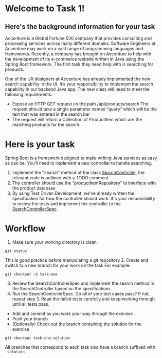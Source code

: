 # Welcome to Task 1!
## Here's the background information for your task

Accenture is a Global Fortune 500 company that provides consulting and processing services across many different domains. Software Engineers at Accenture may work on a vast range of programming languages and frameworks. Recently, a company has brought on Accenture to help with the development of its e-commerce website written in Java using the Spring Boot framework. The first task they need help with is searching for products.

One of the UX designers at Accenture has already implemented the new search capability in the UI. It’s your responsibility to implement the search capability in our backend Java app. The new class will need to meet the following requirements:

- Expose an HTTP GET request on the path /api/products/search
The request should take a single parameter named “query” which will be the text that was entered in the search bar
- The request will return a Collection of ProductItem which are the matching products for the search.

# Here is your task
Spring Boot is a framework designed to make writing Java services as easy as can be. You’ll need to implement a new controller to handle searching.

1. Implement the "search" method of the class [SearchController](../mock_company_application_codebase/src/main/java/com/mockcompany/webapp/controller/SearchController.java), the relevant code is outlined with a TODO comment
2. The controller should use the “productItemRepository” to interface with the product database
3. By using Test Driven Development, we've already written the specification for how the controller should work. It's your responsibility to review the tests and implement the controller to the [SearchControllerSpec](../mock_company_application_codebase/src/test/groovy/com/mockcompany/webapp/controller/SearchControllerSpec.groovy).

# Workflow
1. Make sure your working directory is clean.  
```
git status
```
This is good practice before manipulating a git repository
2. Create and switch to a new branch for your work on the task
For example:
```
git checkout -b task-one
```
3. Review the SearchControllerSpec and implement the search method in the SearchController based on the specifications.
4. Run the SearchControllerSpec. Do all of your test cases pass? If not, repeat step 3. Read the failed tests carefully and keep working through until all tests pass.
- Add and commit as you work your way through the exercise
- Push your branch
- (Optionally) Check out the branch containing the solution for the exercise
```
git checkout task-one-solution
```
All branches that correspond to each task also have a branch suffixed with `-solution`